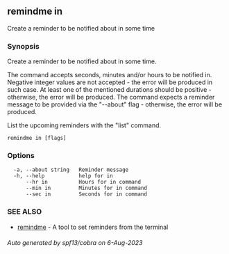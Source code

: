 ## remindme in

Create a reminder to be notified about in some time

### Synopsis

Create a reminder to be notified about in some time.

The command accepts seconds, minutes and/or hours to be notified in.
Negative integer values are not accepted - the error will be produced in such case. 
At least one of the mentioned durations should be positive - otherwise, the error will be produced.
The command expects a reminder message to be provided via the "--about" flag - otherwise, the error will be produced.

List the upcoming reminders with the "list" command.

```
remindme in [flags]
```

### Options

```
  -a, --about string   Reminder message
  -h, --help           help for in
      --hr in          Hours for in command
      --min in         Minutes for in command
      --sec in         Seconds for in command
```

### SEE ALSO

* [remindme](remindme.md)	 - A tool to set reminders from the terminal

###### Auto generated by spf13/cobra on 6-Aug-2023

